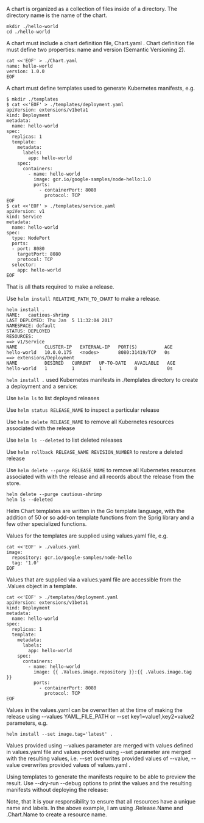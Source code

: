A chart is organized as a collection of files inside of a directory. The directory name is the name of the chart.

```
mkdir ./hello-world
cd ./hello-world
```

A chart must include a chart definition file, Chart.yaml . Chart definition file must define two properties: name and version (Semantic Versioning 2).

```
cat <<'EOF' > ./Chart.yaml
name: hello-world
version: 1.0.0
EOF
```

A chart must define templates used to generate Kubernetes manifests, e.g.

```
$ mkdir ./templates
$ cat <<'EOF' > ./templates/deployment.yaml
apiVersion: extensions/v1beta1
kind: Deployment
metadata:
  name: hello-world
spec:
  replicas: 1
  template:
    metadata:
      labels:
        app: hello-world
    spec:
      containers:
        - name: hello-world
          image: gcr.io/google-samples/node-hello:1.0
          ports:
            - containerPort: 8080
              protocol: TCP
EOF
$ cat <<'EOF' > ./templates/service.yaml
apiVersion: v1
kind: Service
metadata:
  name: hello-world
spec:
  type: NodePort
  ports:
  - port: 8080
    targetPort: 8080
    protocol: TCP
  selector:
    app: hello-world
EOF
```

That is all thats required to make a release.


Use `helm install RELATIVE_PATH_TO_CHART` to make a release.

```
helm install .
NAME:   cautious-shrimp
LAST DEPLOYED: Thu Jan  5 11:32:04 2017
NAMESPACE: default
STATUS: DEPLOYED
RESOURCES:
==> v1/Service
NAME          CLUSTER-IP   EXTERNAL-IP   PORT(S)          AGE
hello-world   10.0.0.175   <nodes>       8080:31419/TCP   0s
==> extensions/Deployment
NAME          DESIRED   CURRENT   UP-TO-DATE   AVAILABLE   AGE
hello-world   1         1         1            0           0s
```

`helm install .` used Kubernetes manifests in ./templates directory to create a deployment and a service:

Use `helm ls` to list deployed releases

Use `helm status RELEASE_NAME` to inspect a particular release

Use `helm delete RELEASE_NAME` to remove all Kubernetes resources associated with the release

Use `helm ls --deleted` to list deleted releases

Use `helm rollback RELEASE_NAME REVISION_NUMBER` to restore a deleted release

Use `helm delete --purge RELEASE_NAME` to remove all Kubernetes resources associated with with the release and all records about the release from the store.

```
helm delete --purge cautious-shrimp
helm ls --deleted
```

Helm Chart templates are written in the Go template language, with the addition of 50 or so add-on template functions from the Sprig library and a few other specialized functions.

Values for the templates are supplied using values.yaml file, e.g.

```
cat <<'EOF' > ./values.yaml
image:
  repository: gcr.io/google-samples/node-hello
  tag: '1.0'
EOF
```

Values that are supplied via a values.yaml file are accessible from the .Values object in a template.

```
cat <<'EOF' > ./templates/deployment.yaml
apiVersion: extensions/v1beta1
kind: Deployment
metadata:
  name: hello-world
spec:
  replicas: 1
  template:
    metadata:
      labels:
        app: hello-world
    spec:
      containers:
        - name: hello-world
          image: {{ .Values.image.repository }}:{{ .Values.image.tag }}
          ports:
            - containerPort: 8080
              protocol: TCP
EOF
```


Values in the values.yaml can be overwritten at the time of making the release using --values YAML_FILE_PATH or --set key1=value1,key2=value2 parameters, e.g.

```
helm install --set image.tag='latest' .
```

Values provided using --values parameter are merged with values defined in values.yaml file and values provided using --set parameter are merged with the resulting values, i.e. --set overwrites provided values of --value, --value overwrites provided values of values.yaml .

Using templates to generate the manifests require to be able to preview the result. Use --dry-run --debug options to print the values and the resulting manifests without deploying the release:

Note, that it is your responsibility to ensure that all resources have a unique name and labels. In the above example, I am using .Release.Name and .Chart.Name to create a resource name.















